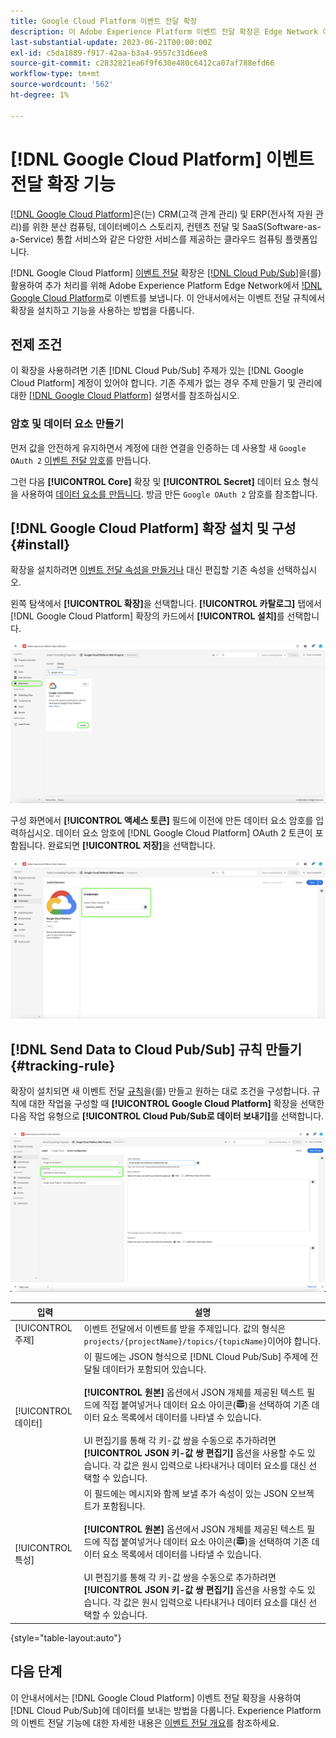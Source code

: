 ```yaml
---
title: Google Cloud Platform 이벤트 전달 확장
description: 이 Adobe Experience Platform 이벤트 전달 확장은 Edge Network 이벤트를 Google Cloud Platform으로 전송합니다.
last-substantial-update: 2023-06-21T00:00:00Z
exl-id: c5da1889-f917-42aa-b3a4-9557c31d6ee8
source-git-commit: c2832821ea6f9f630e480c6412ca07af788efd66
workflow-type: tm+mt
source-wordcount: '562'
ht-degree: 1%

---
```


# [!DNL Google Cloud Platform] 이벤트 전달 확장 기능

[[!DNL Google Cloud Platform]](https://cloud.google.com/)은(는) CRM(고객 관계 관리) 및 ERP(전사적 자원 관리)를 위한 분산 컴퓨팅, 데이터베이스 스토리지, 컨텐츠 전달 및 SaaS(Software-as-a-Service) 통합 서비스와 같은 다양한 서비스를 제공하는 클라우드 컴퓨팅 플랫폼입니다.

[!DNL Google Cloud Platform] [이벤트 전달](../../../ui/event-forwarding/overview.md) 확장은 [[!DNL Cloud Pub/Sub]](https://cloud.google.com/pubsub)을(를) 활용하여 추가 처리를 위해 Adobe Experience Platform Edge Network에서 [!DNL Google Cloud Platform](으)로 이벤트를 보냅니다. 이 안내서에서는 이벤트 전달 규칙에서 확장을 설치하고 기능을 사용하는 방법을 다룹니다.

## 전제 조건

이 확장을 사용하려면 기존 [!DNL Cloud Pub/Sub] 주제가 있는 [!DNL Google Cloud Platform] 계정이 있어야 합니다. 기존 주제가 없는 경우 주제 만들기 및 관리에 대한 [[!DNL Google Cloud Platform]](https://cloud.google.com/pubsub/docs/create-topic) 설명서를 참조하십시오.

### 암호 및 데이터 요소 만들기

먼저 값을 안전하게 유지하면서 계정에 대한 연결을 인증하는 데 사용할 새 `Google OAuth 2` [이벤트 전달 암호](../../../ui/event-forwarding/secrets.md)를 만듭니다.

그런 다음 **[!UICONTROL Core]** 확장 및 **[!UICONTROL Secret]** 데이터 요소 형식을 사용하여 [데이터 요소를 만듭니다](../../../ui/managing-resources/data-elements.md#create-a-data-element). 방금 만든 `Google OAuth 2` 암호를 참조합니다.

## [!DNL Google Cloud Platform] 확장 설치 및 구성 {#install}

확장을 설치하려면 [이벤트 전달 속성을 만들거나](../../../ui/event-forwarding/overview.md#properties) 대신 편집할 기존 속성을 선택하십시오.

왼쪽 탐색에서 **[!UICONTROL 확장]**&#x200B;을 선택합니다. **[!UICONTROL 카탈로그]** 탭에서 [!DNL Google Cloud Platform] 확장의 카드에서 **[!UICONTROL 설치]**&#x200B;를 선택합니다.

![카탈로그 [!DNL Google Cloud Platform] 확장이 설치를 강조 표시합니다.](../../../images/extensions/server/google-cloud-platform/install-extension.png)

구성 화면에서 **[!UICONTROL 액세스 토큰]** 필드에 이전에 만든 데이터 요소 암호를 입력하십시오. 데이터 요소 암호에 [!DNL Google Cloud Platform] OAuth 2 토큰이 포함됩니다. 완료되면 **[!UICONTROL 저장]**&#x200B;을 선택합니다.

![확장 구성 페이지 [!DNL Google Cloud Platform]입니다.](../../../images/extensions/server/google-cloud-platform/configure-extension.png)

## [!DNL Send Data to Cloud Pub/Sub] 규칙 만들기 {#tracking-rule}

확장이 설치되면 새 이벤트 전달 [규칙](../../../ui/managing-resources/rules.md)을(를) 만들고 원하는 대로 조건을 구성합니다. 규칙에 대한 작업을 구성할 때 **[!UICONTROL Google Cloud Platform]** 확장을 선택한 다음 작업 유형으로 **[!UICONTROL Cloud Pub/Sub로 데이터 보내기]**&#x200B;를 선택합니다.

![작업이 강조 표시된 [!UICONTROL Google Cloud Platform]에 대한 작업 구성 보기 및 [!UICONTROL Cloud Pub/Sub로 데이터 보내기].](../../../images/extensions/server/google-cloud-platform/event-action.png)

| 입력 | 설명 |
| --- | --- |
| [!UICONTROL 주제] | 이벤트 전달에서 이벤트를 받을 주제입니다. 값의 형식은 `projects/{projectName}/topics/{topicName}`이어야 합니다. |
| [!UICONTROL 데이터] | 이 필드에는 JSON 형식으로 [!DNL Cloud Pub/Sub] 주제에 전달될 데이터가 포함되어 있습니다.<br><br>**[!UICONTROL 원본]** 옵션에서 JSON 개체를 제공된 텍스트 필드에 직접 붙여넣거나 데이터 요소 아이콘(![데이터 집합 아이콘](/help/images/icons/database.png))을 선택하여 기존 데이터 요소 목록에서 데이터를 나타낼 수 있습니다.<br><br>UI 편집기를 통해 각 키-값 쌍을 수동으로 추가하려면 **[!UICONTROL JSON 키-값 쌍 편집기]** 옵션을 사용할 수도 있습니다. 각 값은 원시 입력으로 나타내거나 데이터 요소를 대신 선택할 수 있습니다. |
| [!UICONTROL 특성] | 이 필드에는 메시지와 함께 보낼 추가 속성이 있는 JSON 오브젝트가 포함됩니다.<br><br>**[!UICONTROL 원본]** 옵션에서 JSON 개체를 제공된 텍스트 필드에 직접 붙여넣거나 데이터 요소 아이콘(![데이터 집합 아이콘](/help/images/icons/database.png))을 선택하여 기존 데이터 요소 목록에서 데이터를 나타낼 수 있습니다.<br><br>UI 편집기를 통해 각 키-값 쌍을 수동으로 추가하려면 **[!UICONTROL JSON 키-값 쌍 편집기]** 옵션을 사용할 수도 있습니다. 각 값은 원시 입력으로 나타내거나 데이터 요소를 대신 선택할 수 있습니다. |

{style="table-layout:auto"}

## 다음 단계

이 안내서에서는 [!DNL Google Cloud Platform] 이벤트 전달 확장을 사용하여 [!DNL Cloud Pub/Sub]에 데이터를 보내는 방법을 다룹니다. Experience Platform의 이벤트 전달 기능에 대한 자세한 내용은 [이벤트 전달 개요](../../../ui/event-forwarding/overview.md)를 참조하세요.
